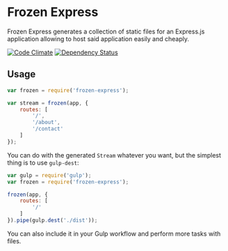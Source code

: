 # Frozen Express

Frozen Express generates a collection of static files for an Express.js application allowing to host said application easily and cheaply.

[![Code Climate](http://img.shields.io/codeclimate/github/denis-sokolov/frozen-express.svg)](https://codeclimate.com/github/denis-sokolov/frozen-express)
[![Dependency Status](https://gemnasium.com/denis-sokolov/frozen-express.svg)](https://gemnasium.com/denis-sokolov/frozen-express)

## Usage

```javascript
var frozen = require('frozen-express');

var stream = frozen(app, {
    routes: [
        '/',
        '/about',
        '/contact'
    ]
});
```

You can do with the generated `Stream` whatever you want, but the simplest thing is to use `gulp-dest`:

```javascript
var gulp = require('gulp');
var frozen = require('frozen-express');

frozen(app, {
    routes: [
        '/'
    ]
}).pipe(gulp.dest('./dist'));
```

You can also include it in your Gulp workflow and perform more tasks with files.

